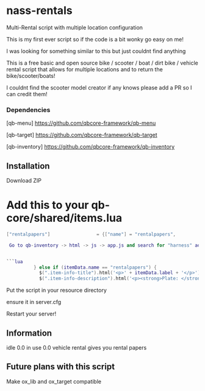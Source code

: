 # nass-rentals
Multi-Rental script with multiple location configuration

This is my first ever script so if the code is a bit wonky go easy on me!

I was looking for something similar to this but just couldnt find anything 

This is a free basic and open source bike / scooter / boat / dirt bike / vehicle rental script that allows for multiple locations and to return the bike/scooter/boats!  

I couldnt find the scooter model creator if any knows please add a PR so I can credit them!

### Dependencies
[qb-menu] https://github.com/qbcore-framework/qb-menu

[qb-target] https://github.com/qbcore-framework/qb-target

[qb-inventory] https://github.com/qbcore-framework/qb-inventory 



## Installation

Download ZIP

# Add this to your qb-core/shared/items.lua
```lua
["rentalpapers"]				 = {["name"] = "rentalpapers", 					["label"] = "Rental Papers", 			["weight"] = 50, 		["type"] = "item", 		["image"] = "rentalpapers.png", 		["unique"] = true, 		["useable"] = false, 	["shouldClose"] = false, 	["combinable"] = nil, 	["description"] = "Rental Papers."},```

 Go to qb-inventory -> html -> js -> app.js and search for "harness" add the following code


```lua
          } else if (itemData.name == "rentalpapers") {
            $(".item-info-title").html('<p>' + itemData.label + '</p>')
            $(".item-info-description").html('<p><strong>Plate: </strong><span>'+ itemData.info.label + '</span></p>');
```

Put the script in your resource directory 

ensure it in server.cfg

Restart your server! 



## Information
idle 0.0 in use 0.0
vehicle rental gives you rental papers


## Future plans with this script
Make ox_lib and ox_target compatible 
